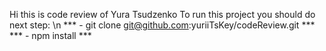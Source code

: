 Hi this is code review of Yura Tsudzenko
To run this project you should do next step: \n
*** - git clone git@github.com:yuriiTsKey/codeReview.git ***
*** - npm install ***
